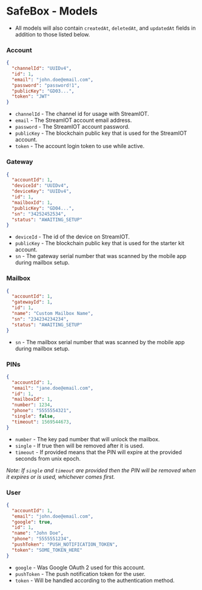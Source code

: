# SafeBox - Models

- All models will also contain `createdAt`, `deletedAt`, and `updatedAt` fields in addition to those listed below.

### Account

```json
{
  "channelId": "UUIDv4",
  "id": 1,
  "email": "john.doe@email.com",
  "password": "password!1",
  "publicKey": "GD03...",
  "token": "JWT"
}
```

- `channelId` - The channel id for usage with StreamIOT.
- `email` - The StreamIOT account email address.
- `password` - The StreamIOT account password.
- `publicKey` - The blockchain public key that is used for the StreamIOT account.
- `token` - The account login token to use while active.

### Gateway

```json
{
  "accountId": 1,
  "deviceId": "UUIDv4",
  "deviceKey": "UUIDv4",
  "id": 1,
  "mailboxId": 1,
  "publicKey": "GD04...",
  "sn": "34252452534",
  "status": "AWAITING_SETUP"
}
```

- `deviceId` - The id of the device on StreamIOT.
- `publicKey` - The blockchain public key that is used for the starter kit account.
- `sn` - The gateway serial number that was scanned by the mobile app during mailbox setup.

### Mailbox

```json
{
  "accountId": 1,
  "gatewayId": 1,
  "id": 1,
  "name": "Custom Mailbox Name",
  "sn": "234234234234",
  "status": "AWAITING_SETUP"
}
```

- `sn` - The mailbox serial number that was scanned by the mobile app during mailbox setup.

### PINs

```json
{
  "accountId": 1,
  "email": "jane.doe@email.com",
  "id": 1,
  "mailboxId": 1,
  "number": 1234,
  "phone": "5555554321",
  "single": false,
  "timeout": 1569544673,
}
```

- `number` - The key pad number that will unlock the mailbox.
- `single` - If true then will be removed after it is used.
- `timeout` - If provided means that the PIN will expire at the provided seconds from unix epoch.

_Note: If `single` and `timeout` are provided then the PIN will be removed when it expires or is used, whichever comes first._

### User

```json
{
  "accountId": 1,
  "email": "john.doe@email.com",
  "google": true,
  "id": 1,
  "name": "John Doe",
  "phone": "5555551234",
  "pushToken": "PUSH_NOTIFICATION_TOKEN",
  "token": "SOME_TOKEN_HERE"
}
```

- `google` - Was Google OAuth 2 used for this account.
- `pushToken` - The push notification token for the user.
- `token` - Will be handled according to the authentication method.
